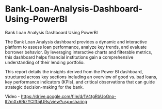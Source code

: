 # Bank-Loan-Analysis-Dashboard-Using-PowerBI
Bank Loan Analysis Dashboard Using PowerBI

The Bank Loan Analysis dashboard provides a dynamic and interactive platform to assess loan performance, analyze key trends, and evaluate borrower behavior. By leveraging interactive charts and filterable metrics, this dashboard helps financial institutions gain a comprehensive understanding of their lending portfolio.

This report details the insights derived from the Power BI dashboard, structured across key sections including an overview of good vs. bad loans, key performance indicators (KPIs), and critical observations that can guide strategic decision-making for the bank.

Video - https://drive.google.com/file/d/1V4tgRbUoGno-lI2mXx6RizYCIff5jURs/view?usp=sharing

